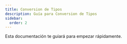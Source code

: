 ```yaml
---
title: Conversion de Tipos
description: Guía para Conversion de Tipos
sidebar:
  order: 2
---
```

Esta documentación te guiará para empezar rápidamente.
